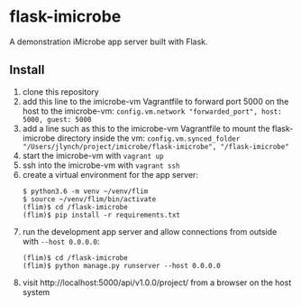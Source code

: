 # flask-imicrobe
A demonstration iMicrobe app server built with Flask.

## Install

  1. clone this repository
  2. add this line to the imicrobe-vm Vagrantfile to forward port 5000 on the host to the imicrobe-vm:
      `config.vm.network "forwarded_port", host: 5000, guest: 5000`
  3. add a line such as this to the imicrobe-vm Vagrantfile to mount the flask-imicrobe directory inside the vm:
      `config.vm.synced_folder "/Users/jlynch/project/imicrobe/flask-imicrobe", "/flask-imicrobe"`
  4. start the imicrobe-vm with `vagrant up`
  5. ssh into the imicrobe-vm with `vagrant ssh`
  6. create a virtual environment for the app server:
      ```
      $ python3.6 -m venv ~/venv/flim
      $ source ~/venv/flim/bin/activate
      (flim)$ cd /flask-imicrobe
      (flim)$ pip install -r requirements.txt
      ```
  7. run the development app server and allow connections from outside with `--host 0.0.0.0`:
      ```
      (flim)$ cd /flask-imicrobe
      (flim)$ python manage.py runserver --host 0.0.0.0
      ```
  8. visit http://localhost:5000/api/v1.0.0/project/ from a browser on the host system
